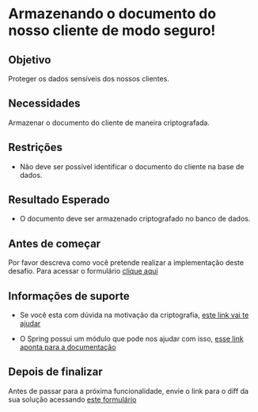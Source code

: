 # Armazenando o documento do nosso cliente de modo seguro!

## Objetivo

Proteger os dados sensíveis dos nossos clientes.
 
## Necessidades

Armazenar o documento do cliente de maneira criptografada. 

## Restrições

- Não deve ser possível identificar o documento do cliente na base de dados.

## Resultado Esperado

- O documento deve ser armazenado criptografado no banco de dados.

## Antes de começar

Por favor descreva como você pretende realizar a implementação deste desafio. Para acessar o formulário [clique aqui](https://docs.google.com/forms/d/e/1FAIpQLSeS2MT4iG6qDH31Xz7qVOXYdojaTK9lUcTDASlNHMNZGPXLYA/viewform)

## Informações de suporte

* Se você esta com dúvida na motivação da criptografia, [este link vai te ajudar](../../informacao_procedural/encriptacao_database.md)

* O Spring possui um módulo que pode nos ajudar com isso, [esse link aponta para a documentação](https://docs.spring.io/spring-security/site/docs/5.0.x/reference/html/crypto.html)

## Depois de finalizar

Antes de passar para a próxima funcionalidade, envie o link para o diff da sua solução acessando [este formulário](https://docs.google.com/forms/d/e/1FAIpQLSeU03q868bzg6OI0Y3VbOkAXpFOUax9B6c8TGHdVTSmbCa8Tw/viewform)
